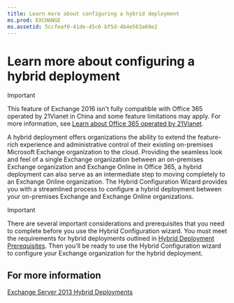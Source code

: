 ```yaml
---
title: Learn more about configuring a hybrid deployment
ms.prod: EXCHANGE
ms.assetid: 5ccfeaf0-41de-45c6-bf5d-4b4e563a69e2
---
```



# Learn more about configuring a hybrid deployment

> [!IMPORTANT]
> This feature of Exchange 2016 isn't fully compatible with Office 365 operated by 21Vianet in China and some feature limitations may apply. For more information, see  [Learn about Office 365 operated by 21Vianet](https://go.microsoft.com/fwlink/?LinkId=313640). 
  
    
    

A hybrid deployment offers organizations the ability to extend the feature-rich experience and administrative control of their existing on-premises Microsoft Exchange organization to the cloud. Providing the seamless look and feel of a single Exchange organization between an on-premises Exchange organization and Exchange Online in Office 365, a hybrid deployment can also serve as an intermediate step to moving completely to an Exchange Online organization.
The Hybrid Configuration Wizard provides you with a streamlined process to configure a hybrid deployment between your on-premises Exchange and Exchange Online organizations.
  
    
    


> [!IMPORTANT]
> There are several important considerations and prerequisites that you need to complete before you use the Hybrid Configuration wizard. You must meet the requirements for hybrid deployments outlined in  [Hybrid Deployment Prerequisites](http://technet.microsoft.com/library/e7454db0-fed4-4662-8890-9501126b1ba2.aspx). Then you'll be ready to use the Hybrid Configuration wizard to configure your Exchange organization for the hybrid deployment. 
  
    
    


## For more information

 [Exchange Server 2013 Hybrid Deployments](http://technet.microsoft.com/library/59e32000-4fcf-417f-a491-f1d8f9aeef9b.aspx)
  
    
    

